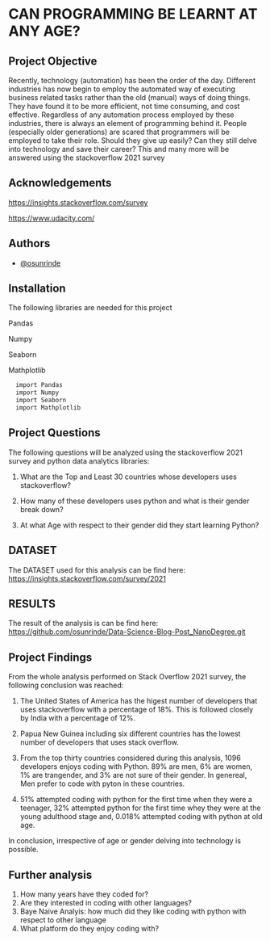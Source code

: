 
# CAN PROGRAMMING BE LEARNT AT ANY AGE?

## Project Objective
Recently, technology (automation) has been the order of the day. Different industries has now begin to employ the automated way of executing business related tasks rather than the old (manual) ways of doing things. They have found it to be more efficient, not time consuming, and cost effective. Regardless of any automation process employed by these industries, there is always an element of programming behind it. People (especially older generations) are scared that programmers will be employed to take their role. Should they give up easily? Can they still delve into technology and save their career? This and many more will be answered using the stackoverflow 2021 survey


## Acknowledgements
https://insights.stackoverflow.com/survey

https://www.udacity.com/
## Authors

- [@osunrinde](https://github.com/osunrinde)


## Installation

The following libraries are needed for this project

Pandas

Numpy

Seaborn

Mathplotlib
```bash
  import Pandas
  import Numpy
  import Seaborn
  import Mathplotlib
```
    

## Project Questions

The following questions will be analyzed using the stackoverflow 2021 survey and python data analytics libraries:

1. What are the Top and Least 30 countries whose developers uses stackoverflow?

2. How many of these developers uses python and what is their gender break down?

3. At what Age with respect to their gender did they start learning Python?

## DATASET
The DATASET used for this analysis can be find here: https://insights.stackoverflow.com/survey/2021

## RESULTS
The result of the analysis is can be find here: https://github.com/osunrinde/Data-Science-Blog-Post_NanoDegree.git

## Project Findings
From the whole analysis performed on Stack Overflow 2021 survey, the following conclusion was reached:

1. The United States of America has the higest number of developers that uses stackoverflow with a percentage of 18%. This is followed closely by India with a percentage of 12%.

2. Papua New Guinea including six different countries has the lowest number of developers that uses stack overflow.

3. From the top thirty countries considered during this analysis, 1096 developers enjoys coding with Python. 89% are men, 6% are women, 1% are trangender, and 3% are not sure of their gender. In genereal, Men prefer to code with pyton in these countries.

4. 51% attempted coding with python for the first time when they were a teenager, 32% attempted python for the first time whey they were at the young adulthood stage and, 0.018% attempted coding with python at old age.

In conclusion, irrespective of age or gender delving into technology is possible.

## Further analysis
1. How many years have they coded for?
2. Are they interested in coding with other languages?
3. Baye Naive Analyis: how much did they like coding with python with respect to other language
4. What platform do they enjoy coding with?